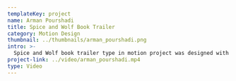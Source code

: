 ```yaml
---
templateKey: project
name: Arman Pourshadi
title: Spice and Wolf Book Trailer
category: Motion Design
thumbnail: ../thumbnails/arman_pourshadi.png
intro: >-
  Spice and Wolf book trailer type in motion project was designed with the purpose of visualizing a typewriter made as a book trailer.
project-link: ../video/arman_pourshadi.mp4
type: Video
---
```


